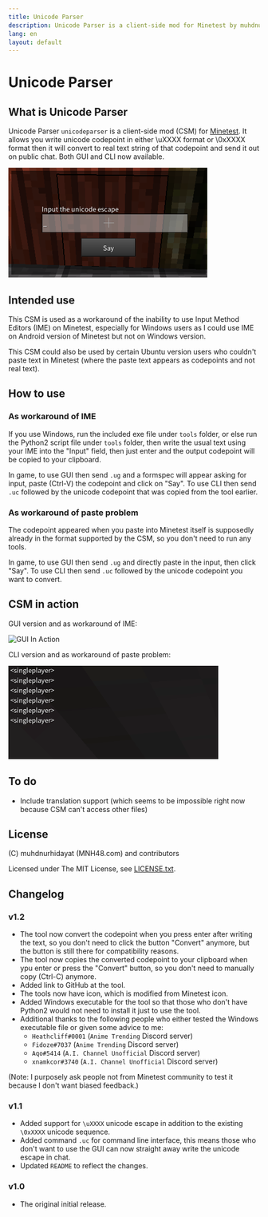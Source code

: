 ```yaml
---
title: Unicode Parser
description: Unicode Parser is a client-side mod for Minetest by muhdnurhidayat.
lang: en
layout: default
---
```



# Unicode Parser


## What is Unicode Parser
Unicode Parser `unicodeparser` is a client-side mod (CSM) for [Minetest](https://www.minetest.net).
It allows you write unicode codepoint in either \uXXXX format or \0xXXXX format
then it will convert to real text string of that codepoint and send it out on
public chat. Both GUI and CLI now available.

![The GUI](images/thegui.png?raw=true "The GUI")


## Intended use

This CSM is used as a workaround of the inability to use Input Method Editors
(IME) on Minetest, especially for Windows users as I could use IME on Android
version of Minetest but not on Windows version.

This CSM could also be used by certain Ubuntu version users who couldn't paste
text in Minetest (where the paste text appears as codepoints and not real text).


## How to use

### As workaround of IME

If you use Windows, run the included exe file under `tools` folder, or else run
the Python2 script file under `tools` folder, then write the usual text using
your IME into the "Input" field, then just enter and the output codepoint will
be copied to your clipboard.

In game, to use GUI then send `.ug` and a formspec will appear asking for input,
paste (Ctrl-V) the codepoint and click on "Say". To use CLI then send `.uc` followed
by the unicode codepoint that was copied from the tool earlier.

### As workaround of paste problem

The codepoint appeared when you paste into Minetest itself is supposedly already
in the format supported by the CSM, so you don't need to run any tools.

In game, to use GUI then send `.ug` and directly paste in the input, then click "Say".
To use CLI then send `.uc` followed by the unicode codepoint you want to convert.


## CSM in action

GUI version and as workaround of IME:

![GUI In Action](images/inaction.gif?raw=true "GUI In Action")

CLI version and as workaround of paste problem:

![CLI In Action](images/cli.gif?raw=true "CLI In Action")


## To do

- Include translation support (which seems to be impossible right now because CSM can't access other files)


## License

(C) muhdnurhidayat (MNH48.com) and contributors

Licensed under The MIT License, see [LICENSE.txt](LICENSE.txt "The MIT License").


## Changelog

### v1.2

- The tool now convert the codepoint when you press enter after writing the text, so you don't need to click the button "Convert" anymore, but the button is still there for compatibility reasons.
- The tool now copies the converted codepoint to your clipboard when ypu enter or press the "Convert" button, so you don't need to manually copy (Ctrl-C) anymore.
- Added link to GitHub at the tool.
- The tools now have icon, which is modified from Minetest icon.
- Added Windows executable for the tool so that those who don't have Python2 would not need to install it just to use the tool.
- Additional thanks to the following people who either tested the Windows executable file or given some advice to me:
  - `Heathcliff#0001` (`Anime Trending` Discord server)
  - `Fidoze#7037` (`Anime Trending` Discord server)
  - `Aqo#5414` (`A.I. Channel Unofficial` Discord server)
  - `xnamkcor#3740` (`A.I. Channel Unofficial` Discord server)
  
(Note: I purposely ask people not from Minetest community to test it because I don't want biased feedback.) 


### v1.1

- Added support for `\uXXXX` unicode escape in addition to the existing `\0xXXXX` unicode sequence.
- Added command `.uc` for command line interface, this means those who don't want to use the GUI can now straight away write the unicode escape in chat.
- Updated `README` to reflect the changes.


### v1.0

- The original initial release.
